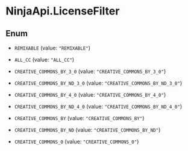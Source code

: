 # NinjaApi.LicenseFilter

## Enum


* `REMIXABLE` (value: `"REMIXABLE"`)

* `ALL_CC` (value: `"ALL_CC"`)

* `CREATIVE_COMMONS_BY_3_0` (value: `"CREATIVE_COMMONS_BY_3_0"`)

* `CREATIVE_COMMONS_BY_ND_3_0` (value: `"CREATIVE_COMMONS_BY_ND_3_0"`)

* `CREATIVE_COMMONS_BY_4_0` (value: `"CREATIVE_COMMONS_BY_4_0"`)

* `CREATIVE_COMMONS_BY_ND_4_0` (value: `"CREATIVE_COMMONS_BY_ND_4_0"`)

* `CREATIVE_COMMONS_BY` (value: `"CREATIVE_COMMONS_BY"`)

* `CREATIVE_COMMONS_BY_ND` (value: `"CREATIVE_COMMONS_BY_ND"`)

* `CREATIVE_COMMONS_0` (value: `"CREATIVE_COMMONS_0"`)


